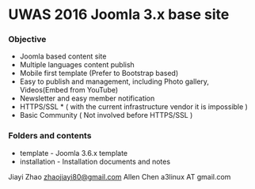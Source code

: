 UWAS 2016 Joomla 3.x base site
==============================================

### Objective

- Joomla based content site
- Multiple languages content publish
- Mobile first template (Prefer to Bootstrap based)
- Easy to publish and management, including Photo gallery, Videos(Embed from YouTube)
- Newsletter and easy member notification
- HTTPS/SSL * ( with the current infrastructure vendor it is impossible )
- Basic Community ( Not involved before HTTPS/SSL )

### Folders and contents

- template - Joomla 3.6.x template
- installation - Installation documents and notes


Jiayi Zhao zhaojiayi80@gmail.com
Allen Chen a3linux AT gmail.com

